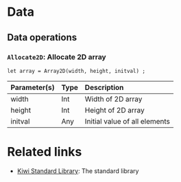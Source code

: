 # Data 

## Data operations
### `Allocate2D`: Allocate 2D array
````
let array = Array2D(width, height, initval) ;
````

|Parameter(s)   |Type   |Description                |
|:--            |:--    |:--                        |
|width          |Int    |Width of 2D array          |
|height         |Int    |Height of 2D array         |
|initval        |Any    |Initial value of all elements  |

# Related links
* [Kiwi Standard Library](https://github.com/steelwheels/KiwiScript/blob/master/KiwiLibrary/Document/Library.md): The standard library 
